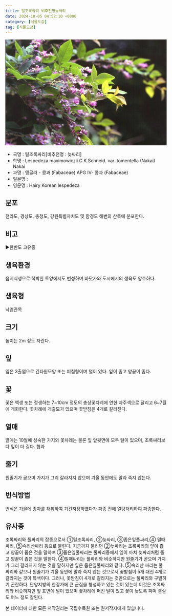 ```yaml
---
title: 털조록싸리_비추천명늦싸리
date: 2024-10-05 04:52:10 +0800
category: [식물도감]
tag: [식물도감]
---
```




![털조록싸리[비추천명 : 늦싸리]](/assets/img/fileUpload/plants/basic/Leguminosae/Lespedeza/22378/1_th2.JPG)
- 국명 : 털조록싸리[비추천명 : 늦싸리]
- 학명 : Lespedeza maximowiczii C.K.Schneid. var. tomentella (Nakai) Nakai
- 과명 : 앵글러 - 콩과 (Fabaceae) APG Ⅳ- 콩과 (Fabaceae)
- 일본명 : 
- 영문명 : Hairy Korean lespedeza


## 분포
전라도, 경상도, 충청도, 강원특별자치도 및 함경도 해변의 산록에 분포한다.
## 비고
▶한반도 고유종
## 생육환경
음지식생으로 척박한 토양에서도 번성하며 바닷가와 도시에서의 생육도 양호하다.
## 생육형
낙엽관목
## 크기
높이는 2m 정도 자란다.
## 잎
잎은 3출엽으로 긴타원모양 또는 피침형이며 털이 있다. 잎이 좁고 양끝이 좁다.
## 꽃
꽃은 액생 또는 정생하는 7~10cm 정도의 총상꽃차례에 연한 자주색으로 달리고 6~7월에 개화한다. 꽃차례에 개출모가 있으며 꽃받침은 4개로 갈라진다.
## 열매
열매는 10월에 성숙한 가지와 꽃차례는 물론 잎 앞뒷면에 모두 털이 있으며, 조록싸리보다 잎이 더 길다. 협과 
## 줄기
원줄기가 곧으며 가지가 그리 갈라지지 않으며 겨울 동안에도 말라 죽지 않는다.
## 번식방법
번식은 가을에 종자를 채취하여 기건저장하였다가 파종 전에 열탕처리하여 파종한다.
## 유사종
조록싸리와 풀싸리의 잡종으로서 ①털조록싸리, ②늦싸리, ③좁은잎풀싸리,④ 밀때싸리, ⑤속리산싸리 등으로 불린다. 지금까지 불리던 ②늦싸리는 조록싸리의 잎이 좁고 양끝이 좁은 것을 말하며 ③좁은잎풀싸리는 풀싸리중에서 잎이 마치 늦싸리처럼 좁고 양끝이 좁은 것을 말한다. ④밀때싸리는 풀싸리와 비슷하지만 원줄기가 곧으며 가지가 그리 갈라지지 않는 것을 말하지만 잎은 좁은잎풀싸리와 같다. ⑤속리산 싸리는 풀싸리와 같으나 원줄기가 겨울 동안에 말라 죽지 않는 것으로서 꽃받침이 5개 대신 4개로 갈라지는 것이 특색이다. 그러나, 꽃받침이 4개로 갈라지는 것만으로는 풀싸리와 구별하기 곤란하다. 단양지방의 한강가에 큰 군집을 형성하고 있는 것이 있는데 이것은 조록싸리와 비슷하지만 잎 표면에 털이 있으며 꽃차례에 퍼진 털이 있고 꽃이 늦도록 피며 결실도 어느 정도 잘된다.






본 데이터에 대한 모든 저작권리는 국립수목원 또는 원저작자에게 있습니다.
